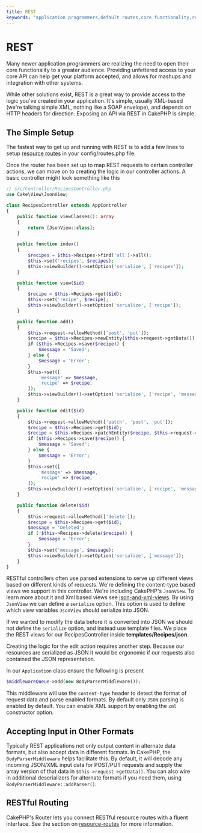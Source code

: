 ```yaml
---
title: REST
keywords: "application programmers,default routes,core functionality,result format,mashups,recipe database,request method,access,config,soap,recipes,logic,audience,cakephp,running,api"
---
```


# REST

Many newer application programmers are realizing the need to open their core
functionality to a greater audience. Providing unfettered access to your
core API can help get your platform accepted, and allows for mashups and
integration with other systems.

While other solutions exist, REST is a great way to provide access to the
logic you've created in your application. It's simple, usually XML-based (we're
talking simple XML, nothing like a SOAP envelope), and depends on HTTP headers
for direction. Exposing an API via REST in CakePHP is simple.

## The Simple Setup

The fastest way to get up and running with REST is to add a few lines to setup
[resource routes](routing.md#resource-routes) in your config/routes.php file.

Once the router has been set up to map REST requests to certain controller
actions, we can move on to creating the logic in our controller actions. A basic
controller might look something like this

```php
// src/Controller/RecipesController.php
use Cake\View\JsonView;

class RecipesController extends AppController
{
    public function viewClasses(): array
    {
        return [JsonView::class];
    }

    public function index()
    {
        $recipes = $this->Recipes->find('all')->all();
        $this->set('recipes', $recipes);
        $this->viewBuilder()->setOption('serialize', ['recipes']);
    }

    public function view($id)
    {
        $recipe = $this->Recipes->get($id);
        $this->set('recipe', $recipe);
        $this->viewBuilder()->setOption('serialize', ['recipe']);
    }

    public function add()
    {
        $this->request->allowMethod(['post', 'put']);
        $recipe = $this->Recipes->newEntity($this->request->getData());
        if ($this->Recipes->save($recipe)) {
            $message = 'Saved';
        } else {
            $message = 'Error';
        }
        $this->set([
            'message' => $message,
            'recipe' => $recipe,
        ]);
        $this->viewBuilder()->setOption('serialize', ['recipe', 'message']);
    }

    public function edit($id)
    {
        $this->request->allowMethod(['patch', 'post', 'put']);
        $recipe = $this->Recipes->get($id);
        $recipe = $this->Recipes->patchEntity($recipe, $this->request->getData());
        if ($this->Recipes->save($recipe)) {
            $message = 'Saved';
        } else {
            $message = 'Error';
        }
        $this->set([
            'message' => $message,
            'recipe' => $recipe,
        ]);
        $this->viewBuilder()->setOption('serialize', ['recipe', 'message']);
    }

    public function delete($id)
    {
        $this->request->allowMethod(['delete']);
        $recipe = $this->Recipes->get($id);
        $message = 'Deleted';
        if (!$this->Recipes->delete($recipe)) {
            $message = 'Error';
        }
        $this->set('message', $message);
        $this->viewBuilder()->setOption('serialize', ['message']);
    }
}

```

RESTful controllers often use parsed extensions to serve up different views
based on different kinds of requests. We're defining the content-type based
views we support in this controller. We're including CakePHP's `JsonView`. To
learn more about it and Xml based views see [json-and-xml-views](../views/json-and-xml-views.md). By
using  `JsonView` we can define a `serialize` option. This option
is used to define which view variables `JsonView` should serialize into JSON.

If we wanted to modify the data before it is converted into JSON we should not
define the `serialize` option, and instead use template files. We place
the REST views for our RecipesController inside **templates/Recipes/json**.

Creating the logic for the edit action requires another step. Because our
resources are serialized as JSON it would be ergonomic if our requests also
contained the JSON representation.

In our `Application` class ensure the following is present

```php
$middlewareQueue->add(new BodyParserMiddleware());

```

This middleware will use the `content-type` header to detect the format of
request data and parse enabled formats. By default only `JSON` parsing is
enabled by default. You can enable XML support by enabling the `xml`
constructor option.

## Accepting Input in Other Formats

Typically REST applications not only output content in alternate data formats,
but also accept data in different formats. In CakePHP, the
`BodyParserMiddleware` helps facilitate this. By default,
it will decode any incoming JSON/XML input data for POST/PUT requests
and supply the array version of that data in `$this->request->getData()`.
You can also wire in additional deserializers for alternate formats if you
need them, using `BodyParserMiddleware::addParser()`.

## RESTful Routing

CakePHP's Router lets you connect RESTful resource routes with a fluent
interface. See the section on [resource-routes](routing.md#resource-routes) for more information.
